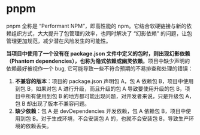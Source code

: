 # pnpm

pnpm 全称是 “Performant NPM”，即高性能的 npm。它结合软硬链接与新的依赖组织方式，大大提升了包管理的效率，也同时解决了 “幻影依赖” 的问题，让包管理更加规范，减少潜在风险发生的可能性。

**当项目中使用了一个没有在 package.json 文件中定义的包时，则出现幻影依赖（Phantom dependencies），也称为隐式依赖或幽灵依赖**。项目中缺少声明的依赖最好被视作一个 bug, 它可能导致一些不符合预期的不易排查和处理的错误：
1. **不兼容的版本**：项目的 package.json 声明包 A，包 A 依赖包 B，项目中使用到包 B，如果对包 A 进行升级，而且升级的包 A 导致要使用升级的包 B，项目中所有使用到包 B 的地方都可能出现问题，对开发者来说，只是升级包 A，包 B 却出现了版本不兼容问题。
2. **缺少依赖**：包 A 是 devDependencies 开发依赖，包 A 依赖包 B，项目中使用到包 B。对于生成环境，不会安装包 A 的，也就不会安装包 B，导致生产环境的依赖丢失。